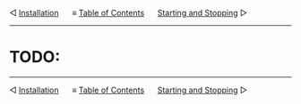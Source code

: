 &#9665; [Installation](installation.md)
&nbsp;&nbsp;&nbsp;&nbsp; &#8801; [Table of Contents](README.md)
&nbsp;&nbsp;&nbsp;&nbsp; [Starting and Stopping](starting-and-stopping.md) &#9655;
- - -

# TODO:



- - -
&#9665; [Installation](installation.md)
&nbsp;&nbsp;&nbsp;&nbsp; &#8801; [Table of Contents](README.md)
&nbsp;&nbsp;&nbsp;&nbsp; [Starting and Stopping](starting-and-stopping.md) &#9655;
